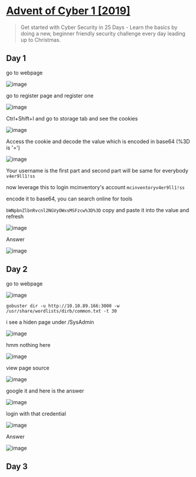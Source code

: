 # [Advent of Cyber 1 [2019]](https://tryhackme.com/room/25daysofchristmas)

> Get started with Cyber Security in 25 Days - Learn the basics by doing a new, beginner friendly security challenge every day leading up to Christmas.

## Day 1

go to webpage

![image](https://user-images.githubusercontent.com/90561566/203717333-07ef16e3-fcca-4c5e-b9cb-3e2a6dec6d50.png)

go to register page and register one

![image](https://user-images.githubusercontent.com/90561566/203718107-53deeee9-9e8c-4b1a-8acb-e2fb220c56d7.png)

Ctrl+Shift+I and go to storage tab and see the cookies

![image](https://user-images.githubusercontent.com/90561566/203718318-3ef31a2f-e106-4698-8c18-b7ff8bc12744.png)

Access the cookie and decode the value which is encoded in base64 (%3D is '=')

![image](https://user-images.githubusercontent.com/90561566/203719731-ff3f989b-2d61-49c8-9c42-63b0f195985d.png)

Your username is the first part and second part will be same for everybody `v4er9ll1!ss`

now leverage this to login mcinventory's account `mcinventoryv4er9ll1!ss`

encode it to base64, you can search online for tools

`bWNpbnZlbnRvcnl2NGVyOWxsMSFzcw%3D%3D` copy and paste it into the value and refresh

![image](https://user-images.githubusercontent.com/90561566/203721108-0a11b0af-ae72-4888-bffd-43ba25dcf5fb.png)

Answer

![image](https://user-images.githubusercontent.com/90561566/203721147-85eef5a0-f731-4f96-9006-5de676e86f13.png)

## Day 2

go to webpage

![image](https://user-images.githubusercontent.com/90561566/203722501-2012b3b8-686b-4370-b19a-800750c79d66.png)

```
gobuster dir -u http://10.10.89.166:3000 -w /usr/share/wordlists/dirb/common.txt -t 30
```

i see a hiden page under /SysAdmin

![image](https://user-images.githubusercontent.com/90561566/203722926-52f49d0f-1187-42de-bf4f-1f9e5748e2e6.png)

hmm nothing here

![image](https://user-images.githubusercontent.com/90561566/203723299-1e449612-0c70-4c2b-843b-b3cec294a22a.png)

view page source

![image](https://user-images.githubusercontent.com/90561566/203723408-dcfb0b45-512a-4692-a45f-1aa703350b06.png)

google it and here is the answer

![image](https://user-images.githubusercontent.com/90561566/203723600-93521a3d-9b07-4541-bc2a-09701ca2f673.png)

login with that credential

![image](https://user-images.githubusercontent.com/90561566/203724045-5f66672c-4708-42ae-8e63-b5410cee9eb8.png)

Answer

![image](https://user-images.githubusercontent.com/90561566/203724375-6069c244-4cf4-430d-b267-eb1fc821f26b.png)

## Day 3
















